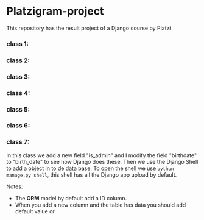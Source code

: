 # Platzigram-project
This repository has the result project of a Django course by Platzi


### class 1:
### class 2:
### class 3:
### class 4:
### class 5:
### class 6:
### class 7:
In this class we add a new field "is_admin" and I modify the field 
"birthdate" to "birth_date" to see how Django does these.
Then we use the Django Shell to add a object in to de data base. 
To open the shell we use `python manage.py shell`, this shell has 
all the Django app upload by default.

Notes:
- The **ORM** model by default add a ID column.
- When you add a new column and the table has data you should add default value or 
